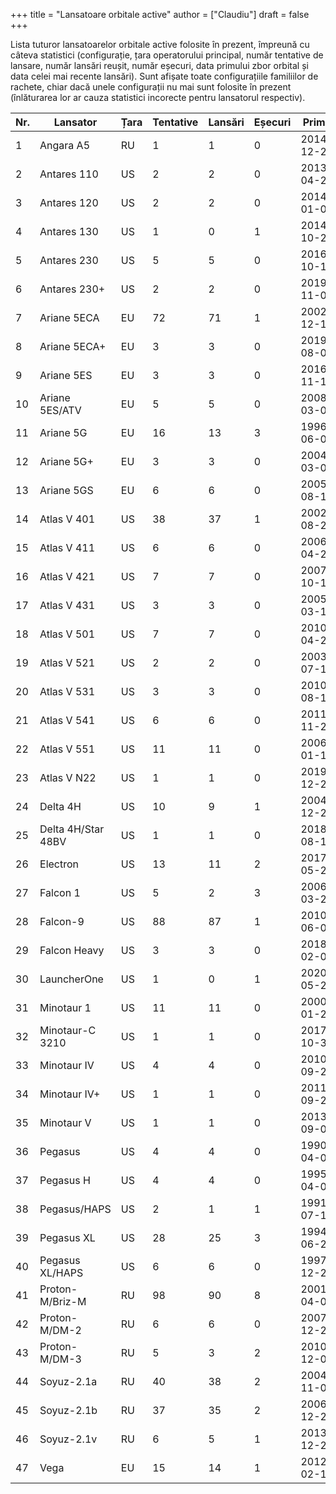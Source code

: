 +++
title = "Lansatoare orbitale active"
author = ["Claudiu"]
draft = false
+++

Lista tuturor lansatoarelor orbitale active folosite în prezent, împreună cu câteva statistici (configurație, țara operatorului principal, număr tentative de lansare, număr lansări reușit, număr eșecuri, data primului zbor orbital și data celei mai recente lansări). Sunt afișate toate configurațiile familiilor de rachete, chiar dacă unele configurații nu mai sunt folosite în prezent (înlăturarea lor ar cauza statistici incorecte pentru lansatorul respectiv).

| Nr. | Lansator           | Țara | Tentative | Lansări | Eșecuri | Prima      | Recentă    |
|-----|--------------------|------|-----------|---------|---------|------------|------------|
| 1   | Angara A5          | RU   | 1         | 1       | 0       | 2014-12-23 | 2014-12-23 |
| 2   | Antares 110        | US   | 2         | 2       | 0       | 2013-04-21 | 2013-09-18 |
| 3   | Antares 120        | US   | 2         | 2       | 0       | 2014-01-09 | 2014-07-13 |
| 4   | Antares 130        | US   | 1         | 0       | 1       | 2014-10-28 | 2014-10-28 |
| 5   | Antares 230        | US   | 5         | 5       | 0       | 2016-10-17 | 2019-04-17 |
| 6   | Antares 230+       | US   | 2         | 2       | 0       | 2019-11-02 | 2020-02-15 |
| 7   | Ariane 5ECA        | EU   | 72        | 71      | 1       | 2002-12-11 | 2019-11-26 |
| 8   | Ariane 5ECA+       | EU   | 3         | 3       | 0       | 2019-08-06 | 2020-02-18 |
| 9   | Ariane 5ES         | EU   | 3         | 3       | 0       | 2016-11-17 | 2018-07-25 |
| 10  | Ariane 5ES/ATV     | EU   | 5         | 5       | 0       | 2008-03-09 | 2014-07-29 |
| 11  | Ariane 5G          | EU   | 16        | 13      | 3       | 1996-06-04 | 2003-09-27 |
| 12  | Ariane 5G+         | EU   | 3         | 3       | 0       | 2004-03-02 | 2004-12-18 |
| 13  | Ariane 5GS         | EU   | 6         | 6       | 0       | 2005-08-11 | 2009-12-18 |
| 14  | Atlas V 401        | US   | 38        | 37      | 1       | 2002-08-21 | 2018-05-05 |
| 15  | Atlas V 411        | US   | 6         | 6       | 0       | 2006-04-20 | 2020-02-10 |
| 16  | Atlas V 421        | US   | 7         | 7       | 0       | 2007-10-11 | 2017-10-15 |
| 17  | Atlas V 431        | US   | 3         | 3       | 0       | 2005-03-11 | 2016-12-18 |
| 18  | Atlas V 501        | US   | 7         | 7       | 0       | 2010-04-22 | 2020-05-17 |
| 19  | Atlas V 521        | US   | 2         | 2       | 0       | 2003-07-17 | 2004-12-17 |
| 20  | Atlas V 531        | US   | 3         | 3       | 0       | 2010-08-14 | 2013-09-18 |
| 21  | Atlas V 541        | US   | 6         | 6       | 0       | 2011-11-26 | 2018-03-01 |
| 22  | Atlas V 551        | US   | 11        | 11      | 0       | 2006-01-19 | 2020-03-26 |
| 23  | Atlas V N22        | US   | 1         | 1       | 0       | 2019-12-20 | 2019-12-20 |
| 24  | Delta 4H           | US   | 10        | 9       | 1       | 2004-12-21 | 2019-01-19 |
| 25  | Delta 4H/Star 48BV | US   | 1         | 1       | 0       | 2018-08-12 | 2018-08-12 |
| 26  | Electron           | US   | 13        | 11      | 2       | 2017-05-25 | 2020-07-04 |
| 27  | Falcon 1           | US   | 5         | 2       | 3       | 2006-03-24 | 2009-07-14 |
| 28  | Falcon-9           | US   | 88        | 87      | 1       | 2010-06-04 | 2020-07-20 |
| 29  | Falcon Heavy       | US   | 3         | 3       | 0       | 2018-02-06 | 2019-06-25 |
| 30  | LauncherOne        | US   | 1         | 0       | 1       | 2020-05-25 | 2020-05-25 |
| 31  | Minotaur 1         | US   | 11        | 11      | 0       | 2000-01-27 | 2013-11-20 |
| 32  | Minotaur-C 3210    | US   | 1         | 1       | 0       | 2017-10-31 | 2017-10-31 |
| 33  | Minotaur IV        | US   | 4         | 4       | 0       | 2010-09-26 | 2020-07-15 |
| 34  | Minotaur IV+       | US   | 1         | 1       | 0       | 2011-09-27 | 2011-09-27 |
| 35  | Minotaur V         | US   | 1         | 1       | 0       | 2013-09-07 | 2013-09-07 |
| 36  | Pegasus            | US   | 4         | 4       | 0       | 1990-04-05 | 1994-08-03 |
| 37  | Pegasus H          | US   | 4         | 4       | 0       | 1995-04-03 | 2000-10-09 |
| 38  | Pegasus/HAPS       | US   | 2         | 1       | 1       | 1991-07-17 | 1994-05-19 |
| 39  | Pegasus XL         | US   | 28        | 25      | 3       | 1994-06-27 | 2019-10-11 |
| 40  | Pegasus XL/HAPS    | US   | 6         | 6       | 0       | 1997-12-23 | 2005-04-15 |
| 41  | Proton-M/Briz-M    | RU   | 98        | 90      | 8       | 2001-04-07 | 2019-10-09 |
| 42  | Proton-M/DM-2      | RU   | 6         | 6       | 0       | 2007-12-25 | 2010-09-02 |
| 43  | Proton-M/DM-3      | RU   | 5         | 3       | 2       | 2010-12-05 | 2019-12-24 |
| 44  | Soyuz-2.1a         | RU   | 40        | 38      | 2       | 2004-11-08 | 2020-07-23 |
| 45  | Soyuz-2.1b         | RU   | 37        | 35      | 2       | 2006-12-27 | 2020-05-22 |
| 46  | Soyuz-2.1v         | RU   | 6         | 5       | 1       | 2013-12-28 | 2019-11-25 |
| 47  | Vega               | EU   | 15        | 14      | 1       | 2012-02-13 | 2019-07-11 |